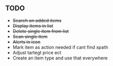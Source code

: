 

## TODO
* ~~Search on added items~~
* ~~Display items in list~~
* ~~Delete single item from list~~
* ~~Scan single item~~
* ~~Alerts in icon~~
* Mark item as action needed if cant find xpath
* Adjust tartegt price ect
* Create an item type and use that everywhere
